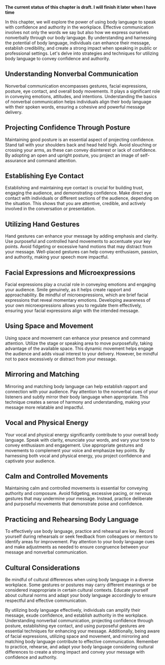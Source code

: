 **The current status of this chapter is draft. I will finish it later when I have time**

In this chapter, we will explore the power of using body language to speak with confidence and authority in the workplace. Effective communication involves not only the words we say but also how we express ourselves nonverbally through our body language. By understanding and harnessing the potential of body language, individuals can enhance their message, establish credibility, and create a strong impact when speaking in public or professional settings. Let's delve into strategies and techniques for utilizing body language to convey confidence and authority.

Understanding Nonverbal Communication
-------------------------------------

Nonverbal communication encompasses gestures, facial expressions, posture, eye contact, and overall body movements. It plays a significant role in conveying emotions, attitudes, and intentions. Understanding the basics of nonverbal communication helps individuals align their body language with their spoken words, ensuring a cohesive and powerful message delivery.

Projecting Confidence Through Posture
-------------------------------------

Maintaining good posture is an essential aspect of projecting confidence. Stand tall with your shoulders back and head held high. Avoid slouching or crossing your arms, as these can convey disinterest or lack of confidence. By adopting an open and upright posture, you project an image of self-assurance and command attention.

Establishing Eye Contact
------------------------

Establishing and maintaining eye contact is crucial for building trust, engaging the audience, and demonstrating confidence. Make direct eye contact with individuals or different sections of the audience, depending on the situation. This shows that you are attentive, credible, and actively involved in the conversation or presentation.

Utilizing Hand Gestures
-----------------------

Hand gestures can enhance your message by adding emphasis and clarity. Use purposeful and controlled hand movements to accentuate your key points. Avoid fidgeting or excessive hand motions that may distract from your message. Well-placed gestures can help convey enthusiasm, passion, and authority, making your speech more impactful.

Facial Expressions and Microexpressions
---------------------------------------

Facial expressions play a crucial role in conveying emotions and engaging your audience. Smile genuinely, as it helps create rapport and approachability. Be mindful of microexpressions, which are brief facial expressions that reveal momentary emotions. Developing awareness of your own microexpressions allows you to regulate them effectively, ensuring your facial expressions align with the intended message.

Using Space and Movement
------------------------

Using space and movement can enhance your presence and command attention. Utilize the stage or speaking area to move purposefully, taking advantage of the available space. This dynamic movement helps engage the audience and adds visual interest to your delivery. However, be mindful not to pace excessively or distract from your message.

Mirroring and Matching
----------------------

Mirroring and matching body language can help establish rapport and connection with your audience. Pay attention to the nonverbal cues of your listeners and subtly mirror their body language when appropriate. This technique creates a sense of harmony and understanding, making your message more relatable and impactful.

Vocal and Physical Energy
-------------------------

Your vocal and physical energy significantly contribute to your overall body language. Speak with clarity, enunciate your words, and vary your tone to convey enthusiasm and engagement. Use appropriate gestures and movements to complement your voice and emphasize key points. By harnessing both vocal and physical energy, you project confidence and captivate your audience.

Calm and Controlled Movements
-----------------------------

Maintaining calm and controlled movements is essential for conveying authority and composure. Avoid fidgeting, excessive pacing, or nervous gestures that may undermine your message. Instead, practice deliberate and purposeful movements that demonstrate poise and confidence.

Practicing and Rehearsing Body Language
---------------------------------------

To effectively use body language, practice and rehearsal are key. Record yourself during rehearsals or seek feedback from colleagues or mentors to identify areas for improvement. Pay attention to your body language cues and make adjustments as needed to ensure congruence between your message and nonverbal communication.

Cultural Considerations
-----------------------

Be mindful of cultural differences when using body language in a diverse workplace. Some gestures or postures may carry different meanings or be considered inappropriate in certain cultural contexts. Educate yourself about cultural norms and adapt your body language accordingly to ensure respectful and effective communication.

By utilizing body language effectively, individuals can amplify their message, exude confidence, and establish authority in the workplace. Understanding nonverbal communication, projecting confidence through posture, establishing eye contact, and using purposeful gestures are essential techniques for enhancing your message. Additionally, being aware of facial expressions, utilizing space and movement, and mirroring and matching body language contribute to effective communication. Remember to practice, rehearse, and adapt your body language considering cultural differences to create a strong impact and convey your message with confidence and authority.
